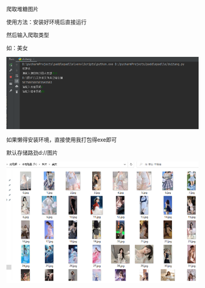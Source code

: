 爬取堆糖图片

使用方法：安装好环境后直接运行

然后输入爬取类型

如：美女

![](\pic\捕获.PNG)

如果懒得安装环境，直接使用我打包得exe即可

默认存储路劲d://图片

![](\pic\捕获2.PNG)